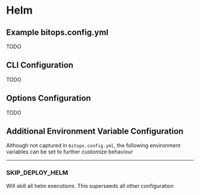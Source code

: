 # Helm

## Example bitops.config.yml
TODO

## CLI Configuration
TODO

## Options Configuration
TODO

## Additional Environment Variable Configuration
Although not captured in `bitops.config.yml`, the following environment variables can be set to further customize behaviour

-------------------
### SKIP_DEPLOY_HELM
Will skill all helm executions. This superseeds all other configuration